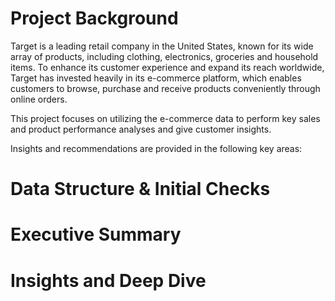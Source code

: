 # Project Background

Target is a leading retail company in the United States, known for its wide array of products, including clothing, electronics, groceries and household items. To enhance its customer experience and expand its reach worldwide, Target has invested heavily in its e-commerce platform, which enables customers to browse, purchase and receive products conveniently through online orders.

This project focuses on utilizing the e-commerce data to perform key sales and product performance analyses and give customer insights.

Insights and recommendations are provided in the following key areas:




# Data Structure & Initial Checks


# Executive Summary




# Insights and Deep Dive
